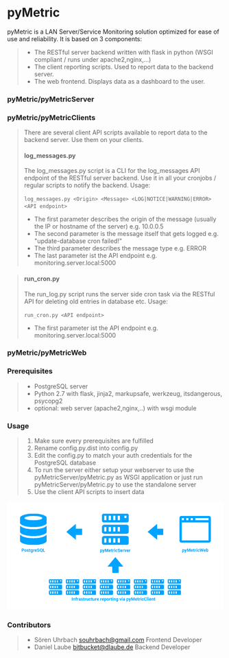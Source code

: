 # pyMetric #

pyMetric is a LAN Server/Service Monitoring solution optimized for ease of use and reliability. It is based on 3 components:

> * The RESTful server backend written with flask in python (WSGI compliant / runs under apache2,nginx,...)
> * The client reporting scripts. Used to report data to the backend server.
> * The web frontend. Displays data as a dashboard to the user.


### pyMetric/pyMetricServer ###


### pyMetric/pyMetricClients ###
> There are several client API scripts available to report data to the backend server. Use them on your clients.
>
> #### log_messages.py ####
> The log_messages.py script is a CLI for the log_messages API endpoint of the RESTful server backend. Use it in all your
> cronjobs / regular scripts to notify the backend.
> Usage:
>
> `log_messages.py <Origin> <Message> <LOG|NOTICE|WARNING|ERROR> <API endpoint>`
>
> * The first parameter describes the origin of the message (usually the IP or hostname of the server) e.g. 10.0.0.5
> * The second parameter is the message itself that gets logged e.g. "update-database cron failed!"
> * The third parameter describes the message type e.g. ERROR
> * The last parameter ist the API endpoint e.g. monitoring.server.local:5000


> #### run_cron.py ####
> The run_log.py script runs the server side cron task via the RESTful API for deleting old entries in database etc.
> Usage:
>
> `run_cron.py <API endpoint>`
>
> * The first parameter ist the API endpoint e.g. monitoring.server.local:5000


### pyMetric/pyMetricWeb ###


### Prerequisites ###
> * PostgreSQL server
> * Python 2.7 with flask, jinja2, markupsafe, werkzeug, itsdangerous, psycopg2
> * optional: web server (apache2,nginx,..) with wsgi module


### Usage ###
> 1. Make sure every prerequisites are fulfilled
> 2. Rename config.py.dist into config.py
> 3. Edit the config.py to match your auth credentials for the PostgreSQL database
> 4. To run the server either setup your webserver to use the pyMetricServer/pyMetric.py as WSGI application or just run pyMetricServer/pyMetric.py to use the standalone server
> 5. Use the client API scripts to insert data

![pyMetric Info Graphic](https://raw.githubusercontent.com/laubed/pyMetric/master/images/explanation.png)



### Contributors ###
> * Sören Uhrbach <souhrbach@gmail.com> Frontend Developer
> * Daniel Laube <bitbucket@dlaube.de> Backend Developer